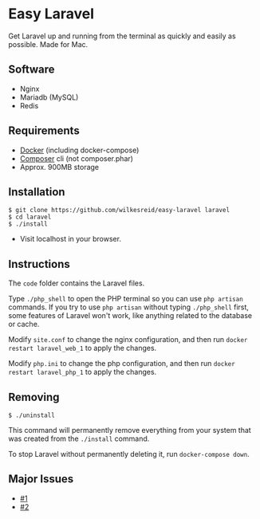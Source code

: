 Easy Laravel
==========

Get Laravel up and running from the terminal as quickly and easily as possible. Made for Mac.

## Software
- Nginx
- Mariadb (MySQL)
- Redis

## Requirements
- [Docker](https://docs.docker.com/engine/installation/) (including docker-compose)
- [Composer](https://getcomposer.org/download/) cli (not composer.phar)
- Approx. 900MB storage

## Installation
    $ git clone https://github.com/wilkesreid/easy-laravel laravel
    $ cd laravel
    $ ./install
- Visit localhost in your browser.

## Instructions

The `code` folder contains the Laravel files.

Type `./php_shell` to open the PHP terminal so you can use `php artisan` commands. If you try to use `php artisan` without typing `./php_shell` first, some features of Laravel won't work, like anything related to the database or cache.

Modify `site.conf` to change the nginx configuration, and then run `docker restart laravel_web_1` to apply the changes.

Modify `php.ini` to change the php configuration, and then run `docker restart laravel_php_1` to apply the changes.

## Removing

    $ ./uninstall
    
This command will permanently remove everything from your system that was created from the `./install` command.

To stop Laravel without permanently deleting it, run `docker-compose down`.

## Major Issues

- [#1](https://github.com/wilkesreid/easy-laravel/issues/1)
- [#2](https://github.com/wilkesreid/easy-laravel/issues/2)